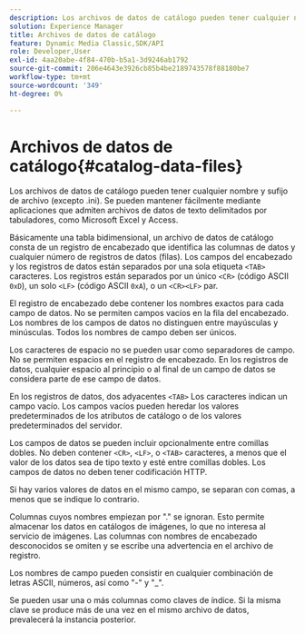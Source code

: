 ```yaml
---
description: Los archivos de datos de catálogo pueden tener cualquier nombre y sufijo de archivo (excepto .ini). Se pueden mantener fácilmente mediante aplicaciones que admiten archivos de datos de texto delimitados por tabuladores, como Microsoft Excel y Access.
solution: Experience Manager
title: Archivos de datos de catálogo
feature: Dynamic Media Classic,SDK/API
role: Developer,User
exl-id: 4aa20abe-4f84-470b-b5a1-3d9246ab1792
source-git-commit: 206e4643e3926cb85b4be2189743578f88180be7
workflow-type: tm+mt
source-wordcount: '349'
ht-degree: 0%

---
```


# Archivos de datos de catálogo{#catalog-data-files}

Los archivos de datos de catálogo pueden tener cualquier nombre y sufijo de archivo (excepto .ini). Se pueden mantener fácilmente mediante aplicaciones que admiten archivos de datos de texto delimitados por tabuladores, como Microsoft Excel y Access.

Básicamente una tabla bidimensional, un archivo de datos de catálogo consta de un registro de encabezado que identifica las columnas de datos y cualquier número de registros de datos (filas). Los campos del encabezado y los registros de datos están separados por una sola etiqueta `<TAB>` caracteres. Los registros están separados por un único `<CR>` (código ASCII `0xD`), un solo `<LF>` (código ASCII `0xA`), o un `<CR><LF>` par.

El registro de encabezado debe contener los nombres exactos para cada campo de datos. No se permiten campos vacíos en la fila del encabezado. Los nombres de los campos de datos no distinguen entre mayúsculas y minúsculas. Todos los nombres de campo deben ser únicos.

Los caracteres de espacio no se pueden usar como separadores de campo. No se permiten espacios en el registro de encabezado. En los registros de datos, cualquier espacio al principio o al final de un campo de datos se considera parte de ese campo de datos.

En los registros de datos, dos adyacentes `<TAB>` Los caracteres indican un campo vacío. Los campos vacíos pueden heredar los valores predeterminados de los atributos de catálogo o de los valores predeterminados del servidor.

Los campos de datos se pueden incluir opcionalmente entre comillas dobles. No deben contener `<CR>`, `<LF>`, o `<TAB>` caracteres, a menos que el valor de los datos sea de tipo texto y esté entre comillas dobles. Los campos de datos no deben tener codificación HTTP.

Si hay varios valores de datos en el mismo campo, se separan con comas, a menos que se indique lo contrario.

Columnas cuyos nombres empiezan por &quot;.&quot; se ignoran. Esto permite almacenar los datos en catálogos de imágenes, lo que no interesa al servicio de imágenes. Las columnas con nombres de encabezado desconocidos se omiten y se escribe una advertencia en el archivo de registro.

Los nombres de campo pueden consistir en cualquier combinación de letras ASCII, números, así como &quot;-&quot; y &quot;_&quot;.

Se pueden usar una o más columnas como claves de índice. Si la misma clave se produce más de una vez en el mismo archivo de datos, prevalecerá la instancia posterior.
